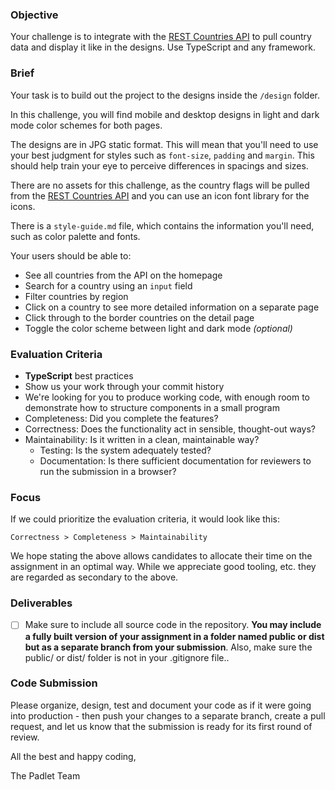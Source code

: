 ### Objective

Your challenge is to integrate with the [REST Countries API](https://restcountries.com) to pull country data and display it like in the designs. Use TypeScript and any framework.

### Brief

Your task is to build out the project to the designs inside the `/design` folder.

In this challenge, you will find mobile and desktop designs in light and dark mode color schemes for both pages.

The designs are in JPG static format. This will mean that you'll need to use your best judgment for styles such as `font-size`, `padding` and `margin`. This should help train your eye to perceive differences in spacings and sizes.

There are no assets for this challenge, as the country flags will be pulled from the [REST Countries API](https://restcountries.com) and you can use an icon font library for the icons.

There is a `style-guide.md` file, which contains the information you'll need, such as color palette and fonts.

Your users should be able to:

-   See all countries from the API on the homepage
-   Search for a country using an `input` field
-   Filter countries by region
-   Click on a country to see more detailed information on a separate page
-   Click through to the border countries on the detail page
-   Toggle the color scheme between light and dark mode _(optional)_

### Evaluation Criteria

-   **TypeScript** best practices
-   Show us your work through your commit history
-   We're looking for you to produce working code, with enough room to demonstrate how to structure components in a small program
-   Completeness: Did you complete the features?
-   Correctness: Does the functionality act in sensible, thought-out ways?
-   Maintainability: Is it written in a clean, maintainable way?
    -   Testing: Is the system adequately tested?
    -   Documentation: Is there sufficient documentation for reviewers to run the submission in a browser?

### Focus

If we could prioritize the evaluation criteria, it would look like this:

```
Correctness > Completeness > Maintainability
```

We hope stating the above allows candidates to allocate their time on the assignment in an optimal way. While we appreciate good tooling, etc. they are regarded as secondary to the above.


### Deliverables

-   [ ] Make sure to include all source code in the repository. **You may include a fully built version of your assignment in a folder named public or dist but as a separate branch from your submission**. Also, make sure the public/ or dist/ folder is not in your .gitignore file..

### Code Submission

Please organize, design, test and document your code as if it were going into production - then push your changes to a separate branch, create a pull request, and let us know that the submission is ready for its first round of review.


All the best and happy coding,

The Padlet Team
